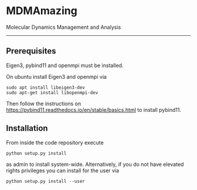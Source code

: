 # MDMAmazing
Molecular Dynamics Management and Analysis


---

## Prerequisites

Eigen3, pybind11 and openmpi must be installed.

On ubuntu install Eigen3 and openmpi via

    sudo apt install libeigen3-dev
    sudo apt-get install libopenmpi-dev

Then follow the instructions on https://pybind11.readthedocs.io/en/stable/basics.html to install pybind11.

## Installation

From inside the code repository execute

    python setup.py install

as admin to install system-wide. Alternatively, if you do not have elevated rights privileges you can install for the user via

    python setup.py install --user
